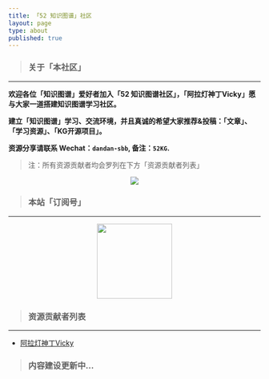 ```yaml
---
title: 「52 知识图谱」社区
layout: page
type: about
published: true
---
```

> ### 关于「本社区」
---

**欢迎各位「知识图谱」爱好者加入「52 知识图谱社区」，「阿拉灯神丁Vicky」愿与大家一道搭建知识图谱学习社区。**

**建立「知识图谱」学习、交流环境，并且真诚的希望大家推荐&投稿：「文章」、「学习资源」、「KG开源项目」。**

**资源分享请联系 Wechat：`dandan-sbb`, 备注：`52KG`.**

> 注：所有资源贡献者均会罗列在下方「资源贡献者列表」

<div align="center"><img src="https://52kg.bobinsun.cn/assets/images/52kg-logo.png"/></div>


> ### 本站「订阅号」
---

<div align="center"><img width="150" height="150" src="https://www.bobinsun.cn/assets/images/WeChat-logo.jpg"/></div>

> ### 资源贡献者列表
---

* [阿拉灯神丁Vicky](https://www.bobinsun.cn)


> ### 内容建设更新中...
